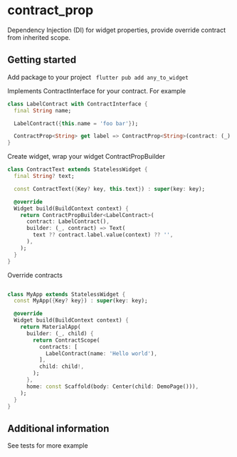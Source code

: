 # contract_prop

Dependency Injection (DI) for widget properties, provide override contract from inherited scope.

## Getting started

Add package to your project ``` flutter pub add any_to_widget```

Implements ContractInterface for your contract. For example

```dart
class LabelContract with ContractInterface {
  final String name;

  LabelContract({this.name = 'foo bar'});

  ContractProp<String> get label => ContractProp<String>(contract: (_) => name);
}
```

Create widget, wrap your widget ContractPropBuilder

```dart
class ContractText extends StatelessWidget {
  final String? text;

  const ContractText({Key? key, this.text}) : super(key: key);

  @override
  Widget build(BuildContext context) {
    return ContractPropBuilder<LabelContract>(
      contract: LabelContract(),
      builder: (_, contract) => Text(
        text ?? contract.label.value(context) ?? '',
      ),
    );
  }
}
```

Override contracts

```dart

class MyApp extends StatelessWidget {
  const MyApp({Key? key}) : super(key: key);

  @override
  Widget build(BuildContext context) {
    return MaterialApp(
      builder: (_, child) {
        return ContractScope(
          contracts: [
            LabelContract(name: 'Hello world'),
          ],
          child: child!,
        );
      },
      home: const Scaffold(body: Center(child: DemoPage())),
    );
  }
}
```

## Additional information

See tests for more example
